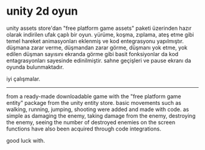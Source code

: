 # unity 2d oyun

unity assets store'dan "free platform game assets" paketi üzerinden hazır olarak indirilen ufak çaplı bir oyun.
yürüme, koşma, zıplama, ateş etme gibi temel hareket animasyonları eklenmiş ve kod entegrasyonu yapılmıştır.
düşmana zarar verme, düşmandan zarar görme, düşmanı yok etme, yok edilen düşman sayısını ekranda görme gibi basit
fonksiyonlar da kod entagrasyonları sayesinde edinilmiştir. sahne geçişleri ve pause ekranı da oyunda bulunmaktadır.

iyi çalışmalar.

-------

from a ready-made downloadable game with the "free platform game entity" package from the unity entity store.
basic movements such as walking, running, jumping, shooting were added and made with code.
as simple as damaging the enemy, taking damage from the enemy, destroying the enemy, seeing the number of
destroyed enemies on the screen functions have also been acquired through code integrations.

good luck with.
